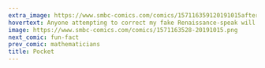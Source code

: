 ```yaml
---
extra_image: https://www.smbc-comics.com/comics/157116359120191015after.png
hovertext: Anyone attempting to correct my fake Renaissance-speak will be publicly flogged.
image: https://www.smbc-comics.com/comics/1571163528-20191015.png
next_comic: fun-fact
prev_comic: mathematicians
title: Pocket
---
```



